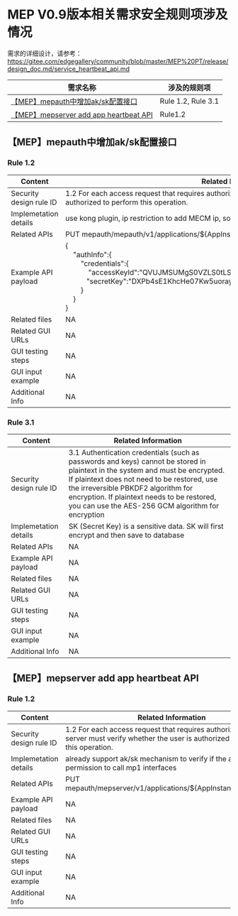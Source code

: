 # MEP V0.9版本相关需求安全规则项涉及情况  

需求的详细设计，请参考：https://gitee.com/edgegallery/community/blob/master/MEP%20PT/release/design_doc.md/service_heartbeat_api.md

|需求名称|涉及的规则项|
|----|----|
|[【MEP】mepauth中增加ak/sk配置接口](https://gitee.com/edgegallery/mep/issues/I1QT40) | Rule 1.2, Rule 3.1|
|[【MEP】mepserver add app heartbeat API](https://gitee.com/OSDT/dashboard?issue_id=I1QXQD)|Rule1.2 |


## 【MEP】mepauth中增加ak/sk配置接口

### Rule 1.2

| Content                 | Related Information                                          |
| ----------------------- | ------------------------------------------------------------ |
| Security design rule ID | 1.2 For each access request that requires authorization, the server must verify whether the user is authorized to perform this operation.  |
| Implemetation details   | use kong plugin, ip restriction to add MECM ip, so that other client can not call this API |
| Related APIs            | PUT mepauth/mepauth/v1/applications/${AppInstanceId}/confs                     |
| Example API payload     | {    <br>    "authInfo":{<br>        "credentials":{<br>            "accessKeyId":"QVUJMSUMgS0VZLS0tLS0",<br>           "secretKey":"DXPb4sE1KhcHe07Kw5uorayETwId1JOjjOIRomRs5wyszoCR5R7AtVa28KT31Sc"<br>        }<br>    }<br>} |
| Related files           | NA |
| Related GUI URLs        | NA 
| GUI testing steps       | NA |
| GUI input example       | NA |
| Additional Info         | NA |

### Rule 3.1

| Content                 | Related Information                                          |
| ----------------------- | ------------------------------------------------------------ |
| Security design rule ID | 3.1 Authentication credentials (such as passwords and keys) cannot be stored in plaintext in the system and must be encrypted. If plaintext does not need to be restored, use the irreversible PBKDF2 algorithm for encryption. If plaintext needs to be restored, you can use the AES-256 GCM algorithm for encryption   |
| Implemetation details   | SK (Secret Key) is a sensitive data. SK will first encrypt and then save to database |
| Related APIs            | NA |
| Example API payload     | NA |
| Related files           | NA |
| Related GUI URLs        | NA |
| GUI testing steps       | NA |
| GUI input example       | NA |
| Additional Info         | NA |

## 【MEP】mepserver add app heartbeat API

### Rule 1.2

| Content                 | Related Information                                          |
| ----------------------- | ------------------------------------------------------------ |
| Security design rule ID | 1.2 For each access request that requires authorization, the server must verify whether the user is authorized to perform this operation.  |
| Implemetation details   | already support ak/sk mechanism to verify if the app have the permission to call mp1 interfaces |
| Related APIs            | PUT mepauth/mepserver/v1/applications/${AppInstanceId}/liveness                     |
| Example API payload     | NA |
| Related files           | NA |
| Related GUI URLs        | NA |
| GUI testing steps       | NA |
| GUI input example       | NA |
| Additional Info         | NA |